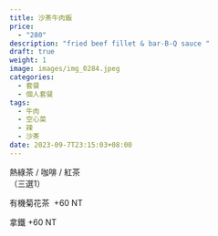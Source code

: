 ```yaml
---
title: 沙茶牛肉飯
price:
  - "280"
description: "fried beef fillet & bar-B-Q sauce "
draft: true
weight: 1
image: images/img_0284.jpeg
categories:
  - 套餐
  - 個人套餐
tags:
  - 牛肉
  - 空心菜
  - 辣
  - 沙茶
date: 2023-09-7T23:15:03+08:00
---
```


  熱綠茶 / 咖啡 / 紅茶   
  （三選1）

  有機菊花茶  +60  NT

  拿鐵 +60  NT
